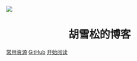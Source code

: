<p align="center">

![](https://tva1.sinaimg.cn/large/007S8ZIlly1gevo3aqmrij307709q3z1.jpg)
</p>
<h1 align="center">胡雪松的博客</h1>

[常用资源](https://shimo.im/docs/MuiACIg1HlYfVxrj/)
[GitHub](https://github.com/1017371914/lear)
[开始阅读](#胡雪松的博客)



